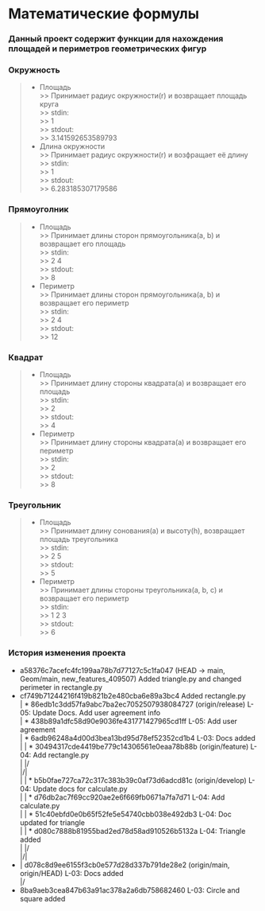 # Математические формулы
### Данный проект содержит функции для нахождения площадей и периметров геометрических фигур

### Окружность  
>	* Площадь  
	>> Принимает радиус окружности(r) и возвращает площадь круга  
	>> 	stdin:  
	>> 		1  
	>> 	stdout:  
	>> 		3.141592653589793  
>	* Длина окружности  
	>> Принимает радиус окружности(r) и возфращает её длину  
	>> 	stdin:   
	>> 		1  
	>> 	stdout:  
	>> 		6.283185307179586  
### Прямоуголник    
> 	* Площадь    
	>> Принимает длины сторон прямоугольника(a, b) и возвращает его площадь  
	>> 	stdin:   
	>> 		2 4  
	>> 	stdout:   
	>> 		8  
>	* Периметр  
	>> Принимает длины сторон прямоугольника(a, b) и возвращает его периметр  
	>> 	stdin:  
	>> 		2 4  
	>> 	stdout:  
	>> 		12  
### Квадрат    
>	* Площадь  
	>> Принимает длину стороны квадрата(a) и возвращает его площадь  
	>> 	stdin:  
	>> 		2  
	>> 	stdout:  
	>> 		4  
>	* Периметр  
	>> Принимает длину стороны квадрата(a) и возвращает его периметр  
	>> 	stdin:  
	>> 		2  
	>> 	stdout:  
	>> 		8  
### Треугольник  
>	* Площадь  
	>> Принимает длину сонования(a) и высоту(h), возвращает площадь треугольника  
	>> 	stdin:  
	>> 		2 5  
	>> 	stdout:  
	>> 		5  
>	* Периметр  
	>> Принимает длины стороны треугольника(a, b, c) и возвращает его периметр  
	>> 	stdin:  
	>> 		1 2 3  
	>> 	stdout:  
	>>		6  
 
### История изменения проекта
* a58376c7acefc4fc199aa78b7d77127c5c1fa047 (HEAD -> main, Geom/main, new_features_409507) Added triangle.py and changed perimeter in rectangle.py  
* cf749b71244216f419b821b2e480cba6e89a3bc4 Added rectangle.py  
| * 86edb1c3dd57fa9abc7ba2ec7052507938084727 (origin/release) L-05: Update Docs. Add user agreement info  
| * 438b89a1dfc58d90e9036fe431771427965cd1ff L-05: Add user agreement  
| * 6adb96248a4d00d3bea13bd95d78ef52352cd1b4 L-03: Docs added  
| | * 30494317cde4419be779c14306561e0eaa78b88b (origin/feature) L-04: Add rectangle.py  
| |/  
|/|  
| | * b5b0fae727ca72c317c383b39c0af73d6adcd81c (origin/develop) L-04: Update docs for calculate.py  
| | * d76db2ac7f69cc920ae2e6f669fb0671a7fa7d71 L-04: Add calculate.py  
| | * 51c40ebfd0e0b65f52fe5e54740cbb038e492db3 L-04: Doc updated for triangle  
| | * d080c7888b81955bad2ed78d58ad910526b5132a L-04: Triangle added  
| |/  
|/|  
* | d078c8d9ee6155f3cb0e577d28d337b791de28e2 (origin/main, origin/HEAD) L-03: Docs added  
|/  
* 8ba9aeb3cea847b63a91ac378a2a6db758682460 L-03: Circle and square added  

